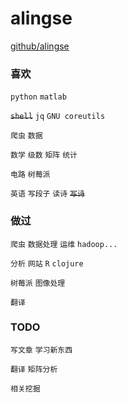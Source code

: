 <YAML-META-INFO-START/>

<!--
id: 100000
tags: []
cat: fun
cdate: "2016.07.31"
mdate: "2016.07.31"
title: "自己给自己贴的一些tag"
keyword: 
	- aligse
	- python
	- tags
-->
<YAML-META-INFO-END/>

# alingse

 [github/alingse](https://github.com/alingse)

### 喜欢

  `python` `matlab` 
  
  <s>`shell`</s> `jq` `GNU coreutils`
  
  `爬虫` `数据`
  
  `数学` `级数` `矩阵` `统计`
  
  `电路` `树莓派`
  
  `英语` `写段子` `读诗` <s>`写诗`</s>
 
###  做过

   `爬虫` `数据处理`  `运维` `hadoop...`
   
   `分析` `网站` `R` `clojure`
   
   `树莓派` `图像处理`
   
   `翻译` 
  
  
### TODO

   `写文章` `学习新东西`
   
   `翻译` `矩阵分析`
   
   `相关挖掘`
